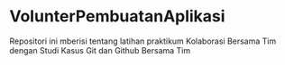 # VolunterPembuatanAplikasi
Repositori ini mberisi tentang latihan praktikum Kolaborasi Bersama Tim dengan Studi Kasus Git dan Github Bersama Tim
